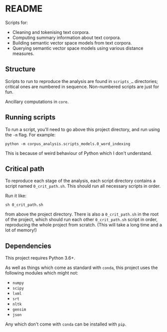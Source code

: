 # README #

Scripts for:

- Cleaning and tokenising text corpora.
- Computing summary information about text corpora.
- Building semantic vector space models from text corpora.
- Querying semantic vector space models using various distance measures.


## Structure

Scripts to run to reproduce the analysis are found in `scripts_…` directories; critical ones are numbered in sequence. 
Non-numbered scripts are just for fun.

Ancillary computations in `core`.


## Running scripts

To run a script, you'll need to go above this project directory, and run using the `-m` flag.  For example:
```commandline
python -m corpus_analysis.scripts_models.0_word_indexing
```
This is because of weird behaviour of Python which I don't understand.


## Critical path

To reproduce each stage of the analysis, each script directory contains a script named `0_crit_path.sh`.  This should 
run all necessary scripts in order.

Run it like:

```commandline
sh 0_crit_path.sh
``` 

from above the project directory.  There is also a `0_crit_path.sh` in the root of the project, which should run each 
other `0_crit_path.sh` script in order, reproducing the whole project from scratch.  (This will take a long time and a 
lot of memory!)


## Dependencies

This project requires Python 3.6+.

As well as things which come as standard with `conda`, this project uses the following modules which might not:

- `numpy`
- `scipy`
- `lxml`
- `srt`
- `nltk`
- `gensim`
- `json`

Any which don't come with `conda` can be installed with `pip`.
